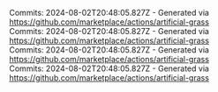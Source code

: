 Commits: 2024-08-02T20:48:05.827Z - Generated via https://github.com/marketplace/actions/artificial-grass
<br>
Commits: 2024-08-02T20:48:05.827Z - Generated via https://github.com/marketplace/actions/artificial-grass
<br>
Commits: 2024-08-02T20:48:05.827Z - Generated via https://github.com/marketplace/actions/artificial-grass
<br>
Commits: 2024-08-02T20:48:05.827Z - Generated via https://github.com/marketplace/actions/artificial-grass
<br>
